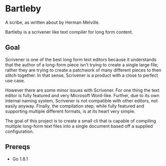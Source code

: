 # Bartleby
A scribe, as written about by Herman Melville.

Bartleby is a scrivener like text compiler for long form content.

## Goal
Scrivener is one of the best long form text editors because it understands that the author of a long-form piece isn't trying to create a single large file; rather they are trying to create a patchwork of many different pieces to then stitch together. In that sense, Scrivener is a product with a close to perfect use case.

However there are some minor issues with Scrivener. For one thing the text editor is fully featured and very Microsoft Word-like. Further, due to its own internal naming system, Scrivener is not compatible with other editors, not easily anyway. Finally, the compilation step, while fully featured and supporting multiple different formats, is at its heart very simple.

The goal of this project is to create a small cli that is capable of compiling multiple long-form text files into a single document based off a supplied configuration.

## Prereqs
- Go 1.8.1
